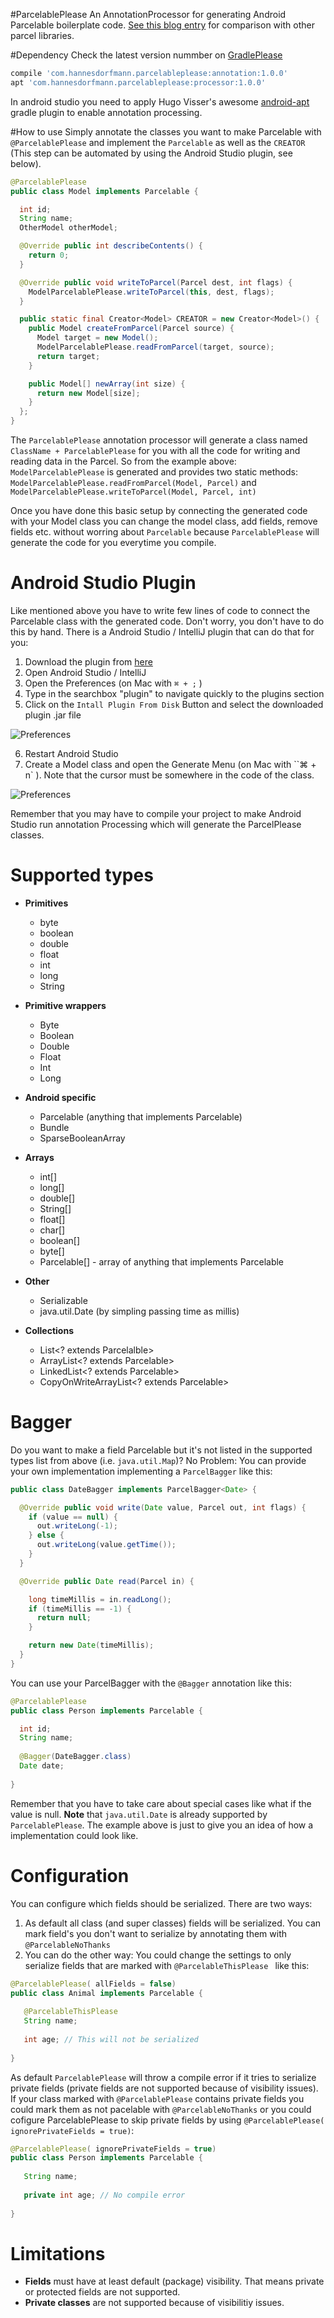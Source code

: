 #ParcelablePlease
An AnnotationProcessor for generating Android Parcelable boilerplate code. [See this blog entry](http://hannesdorfmann.com/android/ParcelablePlease/) for comparison with other parcel libraries.

#Dependency
Check the latest version nummber on [GradlePlease](http://gradleplease.appspot.com/#com.hannesdorfmann.parcelableplease)

```groovy
compile 'com.hannesdorfmann.parcelableplease:annotation:1.0.0'
apt 'com.hannesdorfmann.parcelableplease:processor:1.0.0'
```
In android studio you need to apply Hugo Visser's awesome [android-apt](https://bitbucket.org/hvisser/android-apt) gradle plugin to enable annotation processing.

#How to use
Simply annotate the classes you want to make Parcelable with `@ParcelablePlease` and implement the `Parcelable` as well as the `CREATOR` (This step can be automated by using the Android Studio plugin, see below).

```java
@ParcelablePlease
public class Model implements Parcelable {

  int id;
  String name;
  OtherModel otherModel;

  @Override public int describeContents() {
    return 0;
  }

  @Override public void writeToParcel(Parcel dest, int flags) {
    ModelParcelablePlease.writeToParcel(this, dest, flags);
  }

  public static final Creator<Model> CREATOR = new Creator<Model>() {
    public Model createFromParcel(Parcel source) {
      Model target = new Model();
      ModelParcelablePlease.readFromParcel(target, source);
      return target;
    }

    public Model[] newArray(int size) {
      return new Model[size];
    }
  };
}

```
The `ParcelablePlease` annotation processor will generate a class named `ClassName + ParcelablePlease` for you with all the code for writing and reading data in the Parcel.  So from the example above: `ModelParcelablePlease` is generated and provides two static methods: `ModelParcelablePlease.readFromParcel(Model, Parcel)` and `ModelParcelablePlease.writeToParcel(Model, Parcel, int)`

Once you have done this basic setup by connecting the generated code with your Model class you can change the model class, add fields, remove fields etc. without worring about `Parcelable` because `ParcelablePlease` will generate the code for you everytime you compile.

# Android Studio Plugin
Like mentioned above you have to write few lines of code to connect the Parcelable class with the generated code. Don't worry, you don't have to do this by hand. There is a Android Studio / IntelliJ plugin that can do that for you:

 1. Download the plugin from [here](https://github.com/sockeqwe/ParcelablePlease/raw/master/ParcelablePlease-intellij-plugin/ParcelablePlease-intellij-plugin.jar)
 2. Open Android Studio / IntelliJ 
 3. Open the Preferences (on Mac with `⌘ + ;` )
 4. Type in the searchbox "plugin" to navigate quickly to the plugins section
 5. Click on the `Intall Plugin From Disk` Button and select the downloaded plugin .jar file
 
 ![Preferences](https://github.com/sockeqwe/ParcelablePlease/raw/master/ParcelablePlease-intellij-plugin/images/intellij-plugin.png "Preferences")

 6. Restart Android Studio
 7. Create a Model class and open the Generate Menu (on Mac with  ``⌘ + n` ). Note that the cursor must be somewhere in the code of the class.
 
  ![Preferences](https://github.com/sockeqwe/ParcelablePlease/raw/master/ParcelablePlease-intellij-plugin/images/generate.png "Preferences")


 Remember that you may have to compile your project to make Android Studio run annotation Processing which will generate the ParcelPlease classes.


# Supported types

 - **Primitives**
    - byte
    - boolean
    - double
    - float
    - int
    - long
    - String
    
 - **Primitive wrappers**
     - Byte
     - Boolean
     - Double
     - Float
     - Int
     - Long
     
 - **Android specific**
     - Parcelable (anything that implements Parcelable)
     - Bundle
     - SparseBooleanArray
 
 - **Arrays**
     - int[]
     - long[]
     - double[]
     - String[]
     - float[]
     - char[]
     - boolean[]
     - byte[]
     - Parcelable[] - array of anything that implements Parcelable
 
 - **Other**
    - Serializable
    - java.util.Date (by simpling passing time as millis) 
 
 
 - **Collections**
     - List<? extends Parcelalble>
     - ArrayList<? extends Parcelable>
     - LinkedList<? extends Parcelable>
     - CopyOnWriteArrayList<? extends Parcelable>
     
     
# Bagger
Do you want to make a field Parcelable but it's not listed in the supported types list from above (i.e. `java.util.Map`)? No Problem: You can provide your own implementation implementing a `ParcelBagger` like this:
```java
public class DateBagger implements ParcelBagger<Date> {

  @Override public void write(Date value, Parcel out, int flags) {
    if (value == null) {
      out.writeLong(-1);
    } else {
      out.writeLong(value.getTime());
    }
  }

  @Override public Date read(Parcel in) {

    long timeMillis = in.readLong();
    if (timeMillis == -1) {
      return null;
    }

    return new Date(timeMillis);
  }
}
```

You can use your ParcelBagger with the `@Bagger` annotation like this:

```java
@ParcelablePlease
public class Person implements Parcelable {

  int id;
  String name;
  
  @Bagger(DateBagger.class)
  Date date;
  
}
```

Remember that you have to take care about special cases like what if the value is null.
**Note** that `java.util.Date` is already supported by `ParcelablePlease`. The example above is just to give you an idea of how a implementation could look like.


# Configuration
You can configure which fields should be serialized. There are two ways:
 1. As default all class (and super classes) fields will be serialized. You can mark field's you don't want to serialize by annotating them with `@ParcelableNoThanks`
 2. You can do the other way: You could change the settings to only serialize fields that are marked with `@ParcelableThisPlease ` like this:
 ```java
 @ParcelablePlease( allFields = false)
 public class Animal implements Parcelable {
    
    @ParcelableThisPlease
    String name;
    
    int age; // This will not be serialized 
    
 }
 ```
 

As default `ParcelablePlease` will throw a compile error if it tries to serialize private fields (private fields are not supported because of visibility issues). If your class marked with `@ParcelablePlease` contains private fields you could mark them as not pacelable with `@ParcelableNoThanks` or you could cofigure ParcelablePlease to skip private fields by using `@ParcelablePlease( ignorePrivateFields = true)`:
 
 ```java
 @ParcelablePlease( ignorePrivateFields = true)
 public class Person implements Parcelable {
    
    String name;
    
    private int age; // No compile error 
    
 }
 ```
     
# Limitations
 - **Fields** must have at least default (package) visibility. That means private or protected fields are not supported.
 - **Private classes** are not supported because of visibilitiy issues.
